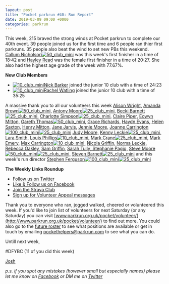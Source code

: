 ```yaml
---
layout: post
title: "Pocket parkrun #40: Run Report"
date: 2019-03-09 09:00 +0000
categories: parkrun
---
```


This week, 215 braved the strong winds at Pocket parkrun to complete our 40th event. 39 people joined us for the first time and 6 people ran thier first parkruns. 35 people also beat the wind to set new PBs this weekend. [Callum Nicholson](http://www.parkrun.org.uk/pocket/results/latestresults/athletehistory?athleteNumber=147084)[![50_club_mini](https://images.parkrun.com/blogs.dir/1667/files/2019/02/50_club_mini-e1550336989477.jpg)](https://images.parkrun.com/blogs.dir/1667/files/2019/02/50_club_mini-e1550336989477.jpg) was this week's first finisher in a time of 18:42 and [Hayley Read](http://www.parkrun.org.uk/pocket/results/latestresults/athletehistory?athleteNumber=4680863) was the female first finisher in a time of 20:27. She also had the highest age grade of the week with 77.67%.

**New Club Members**

*   [![10_club_mini](https://images.parkrun.com/blogs.dir/1667/files/2019/02/10_club_mini-e1550337085201.jpg)](https://images.parkrun.com/blogs.dir/1667/files/2019/02/10_club_mini-e1550337085201.jpg)[Nick Barker](http://www.parkrun.org.uk/pocket/results/latestresults/athletehistory?athleteNumber=4829020) joined the junior 10 club with a time of 24:23
*   [![10_club_mini](https://images.parkrun.com/blogs.dir/1667/files/2019/02/10_club_mini-e1550337085201.jpg)](https://images.parkrun.com/blogs.dir/1667/files/2019/02/10_club_mini-e1550337085201.jpg)[Rachel Watling](http://www.parkrun.org.uk/pocket/results/latestresults/athletehistory?athleteNumber=4888308) joined the junior 10 club with a time of 35:25

A massive thank you to all our volunteers this week [Alison Wright,](http://www.parkrun.org.uk/results/athleteresultshistory/?athleteNumber=4634189) [Amanda Brown](http://www.parkrun.org.uk/results/athleteresultshistory/?athleteNumber=368598)[![50_club_mini](https://images.parkrun.com/blogs.dir/1667/files/2019/02/50_club_mini-e1550336989477.jpg)](https://images.parkrun.com/blogs.dir/1667/files/2019/02/50_club_mini-e1550336989477.jpg)[,](http://www.parkrun.org.uk/results/athleteresultshistory/?athleteNumber=368598) [Antony Moore](http://www.parkrun.org.uk/results/athleteresultshistory/?athleteNumber=2865977)[![25_club_mini](https://images.parkrun.com/blogs.dir/1667/files/2019/02/25_club_mini-e1550337100687.jpg)](https://images.parkrun.com/blogs.dir/1667/files/2019/02/25_club_mini-e1550337100687.jpg)[,](http://www.parkrun.org.uk/results/athleteresultshistory/?athleteNumber=2865977) [Becki Barnett](http://www.parkrun.org.uk/results/athleteresultshistory/?athleteNumber=4161773)[![25_club_mini](https://images.parkrun.com/blogs.dir/1667/files/2019/02/25_club_mini-e1550337100687.jpg)](https://images.parkrun.com/blogs.dir/1667/files/2019/02/25_club_mini-e1550337100687.jpg)[,](http://www.parkrun.org.uk/results/athleteresultshistory/?athleteNumber=4161773) [Charlotte Simpson](http://www.parkrun.org.uk/results/athleteresultshistory/?athleteNumber=2079756)[![25_club_mini](https://images.parkrun.com/blogs.dir/1667/files/2019/02/25_club_mini-e1550337100687.jpg)](https://images.parkrun.com/blogs.dir/1667/files/2019/02/25_club_mini-e1550337100687.jpg)[,](http://www.parkrun.org.uk/results/athleteresultshistory/?athleteNumber=2079756) [Claire Piper,](http://www.parkrun.org.uk/results/athleteresultshistory/?athleteNumber=422765) [Eowyn Mitton,](http://www.parkrun.org.uk/results/athleteresultshistory/?athleteNumber=4835991) [Gareth Thomas](http://www.parkrun.org.uk/results/athleteresultshistory/?athleteNumber=408288)[![50_club_mini](https://images.parkrun.com/blogs.dir/1667/files/2019/02/50_club_mini-e1550336989477.jpg)](https://images.parkrun.com/blogs.dir/1667/files/2019/02/50_club_mini-e1550336989477.jpg)[,](http://www.parkrun.org.uk/results/athleteresultshistory/?athleteNumber=408288) [Grace Richards,](http://www.parkrun.org.uk/results/athleteresultshistory/?athleteNumber=5429459) [Haydn Evans,](http://www.parkrun.org.uk/results/athleteresultshistory/?athleteNumber=5445725) [Helen Saxton,](http://www.parkrun.org.uk/results/athleteresultshistory/?athleteNumber=831489) [Henry Mitton,](http://www.parkrun.org.uk/results/athleteresultshistory/?athleteNumber=4835982) [Jane Jarvis,](http://www.parkrun.org.uk/results/athleteresultshistory/?athleteNumber=434174) [Jennie Moore,](http://www.parkrun.org.uk/results/athleteresultshistory/?athleteNumber=2779626) [Joanne Carrington](http://www.parkrun.org.uk/results/athleteresultshistory/?athleteNumber=181580)[![100_club_mini](https://images.parkrun.com/blogs.dir/1667/files/2019/02/100_club_mini-e1550337018730.jpg)](https://images.parkrun.com/blogs.dir/1667/files/2019/02/100_club_mini-e1550337018730.jpg)[![25_club_mini](https://images.parkrun.com/blogs.dir/1667/files/2019/02/25_club_mini-e1550337100687.jpg)](https://images.parkrun.com/blogs.dir/1667/files/2019/02/25_club_mini-e1550337100687.jpg) [Judy Moore,](http://www.parkrun.org.uk/results/athleteresultshistory/?athleteNumber=1787546) [Kenny Leckie](http://www.parkrun.org.uk/results/athleteresultshistory/?athleteNumber=4073128)[![25_club_mini](https://images.parkrun.com/blogs.dir/1667/files/2019/02/25_club_mini-e1550337100687.jpg)](https://images.parkrun.com/blogs.dir/1667/files/2019/02/25_club_mini-e1550337100687.jpg)[,](http://www.parkrun.org.uk/results/athleteresultshistory/?athleteNumber=4073128) [Lara Smith,](http://www.parkrun.org.uk/results/athleteresultshistory/?athleteNumber=5160835) [Louis Phillips](http://www.parkrun.org.uk/results/athleteresultshistory/?athleteNumber=1887851)[![10_club_mini](https://images.parkrun.com/blogs.dir/1667/files/2019/02/10_club_mini-e1550337085201.jpg)](https://images.parkrun.com/blogs.dir/1667/files/2019/02/10_club_mini-e1550337085201.jpg)[,](http://www.parkrun.org.uk/results/athleteresultshistory/?athleteNumber=1887851) [Mark Crane](http://www.parkrun.org.uk/results/athleteresultshistory/?athleteNumber=4072444)[![25_club_mini](https://images.parkrun.com/blogs.dir/1667/files/2019/02/25_club_mini-e1550337100687.jpg)](https://images.parkrun.com/blogs.dir/1667/files/2019/02/25_club_mini-e1550337100687.jpg)[,](http://www.parkrun.org.uk/results/athleteresultshistory/?athleteNumber=4072444) [Mark Emery,](http://www.parkrun.org.uk/results/athleteresultshistory/?athleteNumber=4772621) [Max Carrington](http://www.parkrun.org.uk/results/athleteresultshistory/?athleteNumber=512408)[![10_club_mini](https://images.parkrun.com/blogs.dir/1667/files/2019/02/10_club_mini-e1550337085201.jpg)](https://images.parkrun.com/blogs.dir/1667/files/2019/02/10_club_mini-e1550337085201.jpg)[,](http://www.parkrun.org.uk/results/athleteresultshistory/?athleteNumber=512408) [Nicola Griffin,](http://www.parkrun.org.uk/results/athleteresultshistory/?athleteNumber=4893756) [Norma Leckie,](http://www.parkrun.org.uk/results/athleteresultshistory/?athleteNumber=85968) [Rebecca Oakley,](http://www.parkrun.org.uk/results/athleteresultshistory/?athleteNumber=4032548) [Sam Griffin,](http://www.parkrun.org.uk/results/athleteresultshistory/?athleteNumber=5438608) [Sarah Tully](http://www.parkrun.org.uk/results/athleteresultshistory/?athleteNumber=4909207)[, Stephanie Pagio,](http://www.parkrun.org.uk/results/athleteresultshistory/?athleteNumber=4751203) [Steve Moore](http://www.parkrun.org.uk/results/athleteresultshistory/?athleteNumber=1771782)[![50_club_mini](https://images.parkrun.com/blogs.dir/1667/files/2019/02/50_club_mini-e1550336989477.jpg)](https://images.parkrun.com/blogs.dir/1667/files/2019/02/50_club_mini-e1550336989477.jpg)[![25_club_mini](https://images.parkrun.com/blogs.dir/1667/files/2019/02/25_club_mini-e1550337100687.jpg)](https://images.parkrun.com/blogs.dir/1667/files/2019/02/25_club_mini-e1550337100687.jpg)[,](http://www.parkrun.org.uk/results/athleteresultshistory/?athleteNumber=1771782) [Steven Barnett](http://www.parkrun.org.uk/results/athleteresultshistory/?athleteNumber=4179392)[![25_club_mini](https://images.parkrun.com/blogs.dir/1667/files/2019/02/25_club_mini-e1550337100687.jpg)](https://images.parkrun.com/blogs.dir/1667/files/2019/02/25_club_mini-e1550337100687.jpg) and this week's run director [Stephen Ferguson](http://www.parkrun.org.uk/results/athleteresultshistory/?athleteNumber=4179392)[![100_club_mini](https://images.parkrun.com/blogs.dir/1667/files/2019/02/100_club_mini-e1550337018730.jpg)](https://images.parkrun.com/blogs.dir/1667/files/2019/02/100_club_mini-e1550337018730.jpg)[![25_club_mini](https://images.parkrun.com/blogs.dir/1667/files/2019/02/25_club_mini-e1550337100687.jpg)](https://images.parkrun.com/blogs.dir/1667/files/2019/02/25_club_mini-e1550337100687.jpg) [](http://www.parkrun.org.uk/results/athleteresultshistory/?athleteNumber=4179392) 

**The Weekly Links Roundup**

*   [Follow us on Twitter](https://twitter.com/pocketparkrun)
*   [Like & Follow us on Facebook](https://www.facebook.com/pocketparkrun/)
*   [Join the Strava Club](https://www.strava.com/clubs/pocketparkrun)
*   [Sign up for Volunteer Appeal messages](https://www.parkrun.com/runner/opt-ins/?Country=UK)

Thank you to everyone who ran, jogged walked, cheered or volunteered this week. If you'd like to join list of volunteers for next Saturday (or any Saturday) you can visit [www.parkrun.org.uk/pocket/volunteer/](http://www.parkrun.org.uk/pocket/volunteer/) to find out more. You could also go to the [future roster](http://www.parkrun.org.uk/pocket/futureroster/ "future roster") to see what positions are available or get in touch by emailing [pockethelpers@parkrun.com](mailto:pockethelpers@parkrun.com) to see what you can do.

Untill next week,

#DFYBC (11 of you did this week)

[Josh](http://www.parkrun.org.uk/results/athleteresultshistory/?athleteNumber=4196740)

_p.s. if you spot any mistakes (however small but especially names) please let me know on [Facebook](https://www.facebook.com/pocketparkrun/posts/1159641967539132) or DM me on [Twitter](https://twitter.com/_Josh_justJosh)_
